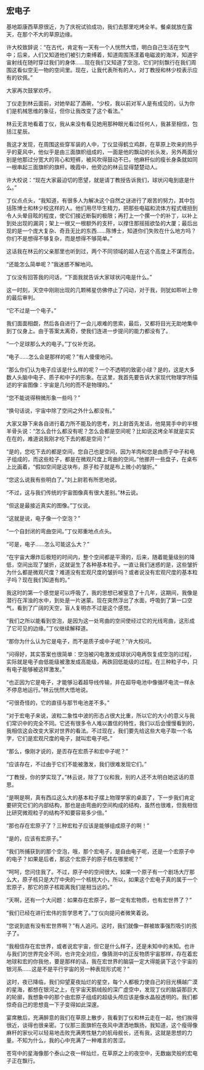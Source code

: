 ## 宏电子

  基地距康西草原很近，为了庆祝试验成功，我们去那里吃烤全羊。餐桌就放在露天，在那个不大的草原边缘。

  许大校致辞说：“在古代，肯定有一天有一个人恍然大悟，明白自己生活在空气中；后来，人们又知道他们被引力束缚着，知道周围荡漾着电磁波的海洋，知道宇宙射线在随时穿过我们的身体……现在我们又知道了空泡，它们时刻飘行在我们周围这看似空无一物的空间里。现在，让我代表所有的人，对丁教授和林少校表示应有的钦佩。”

  大家再次鼓掌欢呼。

  丁仪走到林云面前，对她举起了酒碗，“少校，我以前对军人是有成见的，认为你们是机械思维的象征，但你让我改变了这个看法。”

  林云无言地看着丁仪，我从来没有看见她用那种眼光看过任何人，我甚至相信，包括江星辰。

  我这才发现，在周围这些穿军装的人中，丁仪显得鹤立鸡群，在草原上吹来的热乎乎的夏风中，他似乎是由三面旗帜组成的，一面是他的飘动的长头发，另外两面分别是他那过分宽大的背心和短裤，被风吹得鼓动不已，他麻秆似的瘦长身条就如同一根串起三面旗帜的旗杆。晚霞中，他旁边的林云显得楚楚动人。

  许大校说：“现在大家最迫切的愿望，就是请丁教授告诉我们，球状闪电到底是什么。”

  丁仪点点头，“我知道，有很多人为解决这个自然之谜进行了艰苦的努力，其中包括陈博士和林少校这样的人。他们用尽毕生精力，把那些电磁和流体方程式缠扭到令人头晕目眩的程度，使它们接近断裂的极限；再打上一个摞一个的补丁，以补上到处出现的漏洞；架上一根又一根额外的支杆，以撑住那摇摇欲坠的大厦；最后出现的是一个庞大复杂、奇丑无比的东西……陈博士，知道你们失败在什么地方吗？你们不是想得不够复杂，而是想得不够简单。”

  这话我在林云的父亲那里也听到过，两个不同领域的超人在这个高度上不谋而合。

  “还能怎么简单呢？”我迷惑不解地问。

  丁仪没有回答我的问话，“下面我就告诉大家球状闪电是什么。”

  这一时刻，天空中刚刚出现的几颗稀星仿佛停止了闪动，对于我，则犹如聆听上帝的最后审判。

  “它不过是一个电子。”

  我们面面相觑，然后各自进行了一会儿艰难的思索，最后，又都将目光无助地集中到丁仪身上。由于答案太离奇，使我们连进一步提问的能力都没有了。

  “一个足球那么大的电子。”丁仪补充说。

  “电子……怎么会是那样的呢？”有人傻傻地问。

  “那么你们认为电子应该是什么样的呢？一个不透明的致密小球？是的，这是大多数人头脑中电子、质子和中子的形象。在这里，我首先要告诉大家现代物理学所描述的宇宙图像：宇宙是几何的而不是物理的。”

  “您不能说得稍微形象一些吗？”

  “换句话说，宇宙中除了空间之外什么都没有。”

  大家又静下来各自进行着力所不能及的思考，刘上尉首先发话，他晃晃手中的半根羊骨头说：“怎么会什么都没有呢？怎么会都是空间呢？比如说这烤全羊就是实实在在的，难道说我刚才吃下去的都是空间？”

  “是的，您吃下去的都是空间，您自己也是空间，因为羊肉和您是由质子中子和电子组成的，而这些粒子，都是在微观尺度上弯曲的空间。”他挪开一些盘子，在桌布上比画着，“假如空间是这块布，原子粒子就是布上微小的皱折。”

  “您这么说我有些明白了。”刘上尉若有所思地说。

  “不过，这与我们传统的宇宙图像真有很大差别。”林云说。

  “但这是最接近真实的图像。”丁仪说。

  “这就是说，电子像一个空泡？”

  “一个自封闭的弯曲空间。”丁仪郑重地点点头。

  “可是，电子……怎么可能这么大？”

  “在宇宙大爆炸后极短的时间内，整个空间都是平滑的，后来，随着能量级别的降低，空间出现了皱折，这就诞生了各种基本粒子。一直让我们迷惑的是，这些皱折为什么都是微观尺度？难道没有宏观尺度的皱折吗？或者说没有宏观尺度的基本粒子吗？现在我们知道有的。”

  我这时的第一个感觉是可以呼吸了，我的思想已被窒息了十几年，这期间，我像是潜行在浑浊的水中，到处是一片迷蒙。现在突然浮出了水面，呼吸到了第一口空气，看到了广阔的天空，盲人复明亦不过是这个感觉。

  “我们之所以能看到空泡，是因为这一处弯曲的空间使经过它的光线弯曲，这形成了它可见的边缘。”丁仪继续解释道。

  “那你为什么认为它是电子，而不是质子或中子呢？”许大校问。

  “问得好，其实答案也很简单：空泡被闪电激发成球状闪电再恢复成空泡的过程，实际就是电子由低能级被激发成高能级，再跌回低能级的过程。在三种粒子中，只有电子能够被这样激发。”

  “也正因为它是电子，才能够沿着超导线传输，并在超导电池中像循环电流一样永不停息地运行。”林云恍然大悟地说。

  “可很奇怪的，它的直径与那节电池差不多。”

  “对于宏电子来说，波粒二象性中波的形态占很大比重，所以它的大小的意义与我们常识中的完全不同。它还有很多令人难以置信的特性，我们以后会慢慢看到的，我相信这会改变大家对世界的看法。不过现在，我们要先给这些大电子取一个名字，它们是宏观尺度的电子，就叫宏电子吧。”

  “那么，像刚才说的，是否存在宏质子和宏中子呢？”

  “应该存在，不过由于它们不能被激发，我们很难发现它们。”

  “丁教授，你的梦实现了。”林云说，除了丁仪和我，别的人还不太明白她这话的意思。

  “是啊是啊，真有西瓜这么大的基本粒子摆上物理学家的桌面了，下一步我们肯定要研究它们的内部结构，那也是由弯曲的空间构成的结构，虽然也很难，但我相信比研究微观粒子的结构不知要容易多少倍。”

  “那也存在宏原子了？三种宏粒子应该是能够组成原子的啊！”

  “是的，应该有宏原子。”

  “我们所捕获到的那个空泡，哦，那个宏电子，是自由电子呢，还是一个宏原子中的电子？如果是后者，那这个宏原子的原子核在哪里呢？”

  “呵呵，您问住我了。不过，原子中的空间很大，如果一个原子有一个剧场大厅那么大，原子核只是大厅中央的一个核桃大小，所以，如果这个宏电子真的属于一个宏原子，那它的原子核距离我们是相当远的。”

  “天啊，还有一个大问题：如果存在宏原子，那一定有宏物质，也有宏世界了？”

  “我们已经在进行宏伟的哲学思考了。”丁仪向提问者微笑着说。

  “您说到底有没有宏世界啊？”有人追问。这时，我们就像一群被故事强烈吸引的孩子了。

  “我相信存在宏世界，或者说宏宇宙，但它是什么样子，还是未知中的未知。也许与我们的世界完全不同，也许完全对应，像猜测中的正反物质宇宙那样，存在着宏地球和宏的你我他，要是那样的话，我在宏世界的脑袋一定大得能装下这个宇宙的银河系……这是不是平行宇宙的另一种表现形式呢？”

  这时，夜已降临，我们仰望夏夜灿烂的星空，每个人都极力使自己的目光横越广漠的星海，都想在银河之上，在宇宙天鹅绒般的深广虚空中，发现丁仪的脑袋那巨大的轮廓，我想象中的那个由宏原子组成的超级头颅应该是像水晶般透明的。我们都惊奇自己的思想竟一下子变得如此深邃。

  宴席散后，充满醉意的我们在草原上散步，我看到丁仪和林云走在一起，他们挨得很近，谈得也很亲密。丁仪那三面旗帜在夜风中潇洒地飘扬，我知道，这个瘦得像麻秆的家伙可以轻易地击败充满男性魅力的航母舰长，还有我，这就是思想的力量。不知为什么，我的心中充满了一种难言的苦涩。

  苍穹中的星海像那个泰山之夜一样灿烂，在草原之上的夜空中，无数幽灵般的宏电子正在飘行。